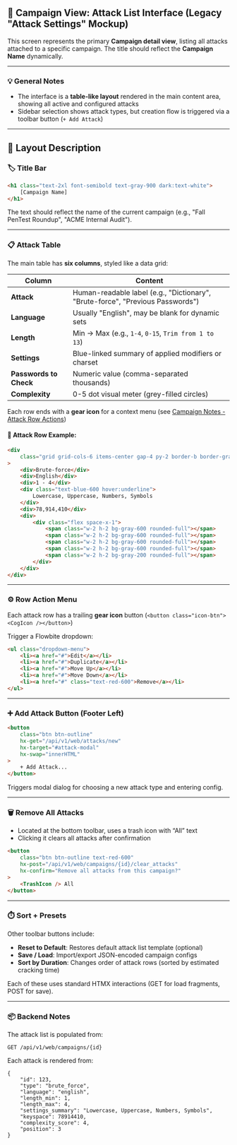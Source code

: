 ## 🎯 Campaign View: Attack List Interface (Legacy "Attack Settings" Mockup)

This screen represents the primary **Campaign detail view**, listing all attacks attached to a specific campaign. The title should reflect the **Campaign Name** dynamically.

---

### 💡 General Notes

-   The interface is a **table-like layout** rendered in the main content area, showing all active and configured attacks
-   Sidebar selection shows attack types, but creation flow is triggered via a toolbar button (`+ Add Attack`)

---

## 🧱 Layout Description

### 🏷️ Title Bar

```html
<h1 class="text-2xl font-semibold text-gray-900 dark:text-white">
    [Campaign Name]
</h1>
```

The text should reflect the name of the current campaign (e.g., "Fall PenTest Roundup", "ACME Internal Audit").

---

### 📋 Attack Table

The main table has **six columns**, styled like a data grid:

| Column                 | Content                                                                        |
| ---------------------- | ------------------------------------------------------------------------------ |
| **Attack**             | Human-readable label (e.g., "Dictionary", "Brute-force", "Previous Passwords") |
| **Language**           | Usually "English", may be blank for dynamic sets                               |
| **Length**             | Min → Max (e.g., `1-4`, `0-15`, `Trim from 1 to 13`)                           |
| **Settings**           | Blue-linked summary of applied modifiers or charset                            |
| **Passwords to Check** | Numeric value (comma-separated thousands)                                      |
| **Complexity**         | 0-5 dot visual meter (grey-filled circles)                                     |

Each row ends with a **gear icon** for a context menu (see [Campaign Notes - Attack Row Actions](../campaign_notes.md#attack-row-actions))

#### 🧩 Attack Row Example:

```html
<div
    class="grid grid-cols-6 items-center gap-4 py-2 border-b border-gray-200 dark:border-gray-700"
>
    <div>Brute-force</div>
    <div>English</div>
    <div>1 - 4</div>
    <div class="text-blue-600 hover:underline">
        Lowercase, Uppercase, Numbers, Symbols
    </div>
    <div>78,914,410</div>
    <div>
        <div class="flex space-x-1">
            <span class="w-2 h-2 bg-gray-600 rounded-full"></span>
            <span class="w-2 h-2 bg-gray-600 rounded-full"></span>
            <span class="w-2 h-2 bg-gray-600 rounded-full"></span>
            <span class="w-2 h-2 bg-gray-600 rounded-full"></span>
            <span class="w-2 h-2 bg-gray-200 rounded-full"></span>
        </div>
    </div>
</div>
```

---

### ⚙️ Row Action Menu

Each attack row has a trailing **gear icon** button (`<button class="icon-btn"><CogIcon /></button>`)

Trigger a Flowbite dropdown:

```html
<ul class="dropdown-menu">
    <li><a href="#">Edit</a></li>
    <li><a href="#">Duplicate</a></li>
    <li><a href="#">Move Up</a></li>
    <li><a href="#">Move Down</a></li>
    <li><a href="#" class="text-red-600">Remove</a></li>
</ul>
```

---

### ➕ Add Attack Button (Footer Left)

```html
<button
    class="btn btn-outline"
    hx-get="/api/v1/web/attacks/new"
    hx-target="#attack-modal"
    hx-swap="innerHTML"
>
    + Add Attack...
</button>
```

Triggers modal dialog for choosing a new attack type and entering config.

---

### 🗑️ Remove All Attacks

-   Located at the bottom toolbar, uses a trash icon with “All” text
-   Clicking it clears all attacks after confirmation

```html
<button
    class="btn btn-outline text-red-600"
    hx-post="/api/v1/web/campaigns/{id}/clear_attacks"
    hx-confirm="Remove all attacks from this campaign?"
>
    <TrashIcon /> All
</button>
```

---

### ⏱️ Sort + Presets

Other toolbar buttons include:

-   **Reset to Default**: Restores default attack list template (optional)
-   **Save / Load**: Import/export JSON-encoded campaign configs
-   **Sort by Duration**: Changes order of attack rows (sorted by estimated cracking time)

Each of these uses standard HTMX interactions (GET for load fragments, POST for save).

---

### 📦 Backend Notes

The attack list is populated from:

```jsonc
GET /api/v1/web/campaigns/{id}
```

Each attack is rendered from:

```jsonc
{
    "id": 123,
    "type": "brute_force",
    "language": "english",
    "length_min": 1,
    "length_max": 4,
    "settings_summary": "Lowercase, Uppercase, Numbers, Symbols",
    "keyspace": 78914410,
    "complexity_score": 4,
    "position": 3
}
```
